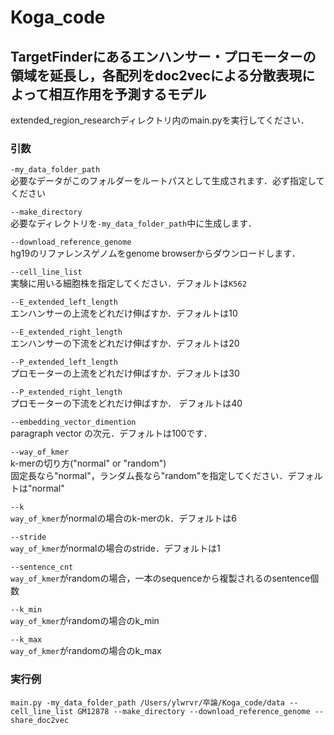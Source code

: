 # Koga_code

## TargetFinderにあるエンハンサー・プロモーターの領域を延長し，各配列をdoc2vecによる分散表現によって相互作用を予測するモデル

extended_region_researchディレクトリ内のmain.pyを実行してください．

### 引数 ###

```-my_data_folder_path```  
必要なデータがこのフォルダーをルートパスとして生成されます．必ず指定してください

```--make_directory```  
必要なディレクトリを```-my_data_folder_path```中に生成します．

```--download_reference_genome```  
hg19のリファレンスゲノムをgenome browserからダウンロードします．

```--cell_line_list```  
実験に用いる細胞株を指定してください．デフォルトは```K562```

```--E_extended_left_length```  
エンハンサーの上流をどれだけ伸ばすか．デフォルトは10

```--E_extended_right_length```  
エンハンサーの下流をどれだけ伸ばすか．デフォルトは20

```--P_extended_left_length```  
プロモーターの上流をどれだけ伸ばすか．デフォルトは30

```--P_extended_right_length```  
プロモーターの下流をどれだけ伸ばすか． デフォルトは40

```--embedding_vector_dimention```  
paragraph vector の次元．デフォルトは100です．

```--way_of_kmer```  
k-merの切り方("normal" or "random")  
固定長なら"normal"，ランダム長なら"random"を指定してください．デフォルトは"normal"

```--k```  
```way_of_kmer```がnormalの場合のk-merのk．デフォルトは6

```--stride```  
```way_of_kmer```がnormalの場合のstride．デフォルトは1

```--sentence_cnt```  
```way_of_kmer```がrandomの場合，一本のsequenceから複製されるのsentence個数

```--k_min```  
```way_of_kmer```がrandomの場合のk_min

```--k_max```  
```way_of_kmer```がrandomの場合のk_max

### 実行例 ###  
```main.py -my_data_folder_path /Users/ylwrvr/卒論/Koga_code/data --cell_line_list GM12878 --make_directory --download_reference_genome --share_doc2vec ```
